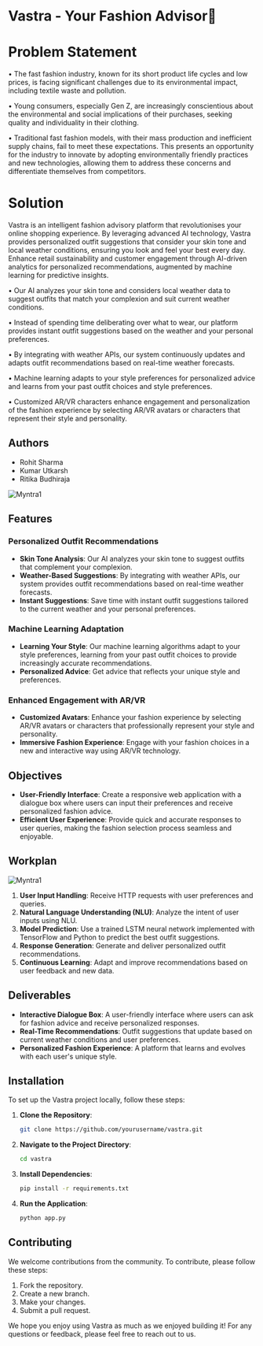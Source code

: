 # Vastra - Your Fashion Advisor👚

# Problem Statement 

• The fast fashion industry, known for its short product life cycles and low prices, is facing significant challenges due to its environmental impact, including textile waste and pollution.

• Young consumers, especially Gen Z, are increasingly conscientious about the environmental and social implications of their purchases, seeking quality and individuality in their clothing.

• Traditional fast fashion models, with their mass production and inefficient supply chains, fail to meet these expectations. This presents an opportunity for the industry to innovate by adopting environmentally friendly practices and new technologies, allowing them to address these concerns and differentiate themselves from competitors.

# Solution

Vastra is an intelligent fashion advisory platform that revolutionises your online shopping experience. By leveraging advanced AI technology, Vastra provides personalized outfit suggestions that consider your skin tone and local weather conditions, ensuring you look and feel your best every day.
Enhance retail sustainability and customer engagement through AI-driven analytics for personalized recommendations, augmented by machine learning for predictive insights.

• Our AI analyzes your skin tone and considers local weather data to suggest outfits that match your complexion and suit current weather conditions.

• Instead of spending time deliberating over what to wear, our platform provides instant outfit suggestions based on the weather and your personal preferences.

• By integrating with weather APIs, our system continuously updates and adapts outfit recommendations based on real-time weather forecasts.

• Machine learning adapts to your style preferences for personalized advice and learns from your past outfit choices and style preferences.

• Customized AR/VR characters enhance engagement and personalization of the fashion experience by selecting AR/VR avatars or characters that represent their style and personality.

## Authors

- Rohit Sharma
- Kumar Utkarsh
- Ritika Budhiraja

![Myntra1](https://github.com/user-attachments/assets/5f77528e-c7a9-4cd9-be71-aaf6a0b223be)

## Features

### Personalized Outfit Recommendations
- **Skin Tone Analysis**: Our AI analyzes your skin tone to suggest outfits that complement your complexion.
- **Weather-Based Suggestions**: By integrating with weather APIs, our system provides outfit recommendations based on real-time weather forecasts.
- **Instant Suggestions**: Save time with instant outfit suggestions tailored to the current weather and your personal preferences.

### Machine Learning Adaptation
- **Learning Your Style**: Our machine learning algorithms adapt to your style preferences, learning from your past outfit choices to provide increasingly accurate recommendations.
- **Personalized Advice**: Get advice that reflects your unique style and preferences.

### Enhanced Engagement with AR/VR
- **Customized Avatars**: Enhance your fashion experience by selecting AR/VR avatars or characters that professionally represent your style and personality.
- **Immersive Fashion Experience**: Engage with your fashion choices in a new and interactive way using AR/VR technology.

## Objectives

- **User-Friendly Interface**: Create a responsive web application with a dialogue box where users can input their preferences and receive personalized fashion advice.
- **Efficient User Experience**: Provide quick and accurate responses to user queries, making the fashion selection process seamless and enjoyable.

## Workplan

![Myntra1](https://github.com/user-attachments/assets/a380c54c-5c7f-4307-a567-acdf932d0e54)

1. **User Input Handling**: Receive HTTP requests with user preferences and queries.
2. **Natural Language Understanding (NLU)**: Analyze the intent of user inputs using NLU.
3. **Model Prediction**: Use a trained LSTM neural network implemented with TensorFlow and Python to predict the best outfit suggestions.
4. **Response Generation**: Generate and deliver personalized outfit recommendations.
5. **Continuous Learning**: Adapt and improve recommendations based on user feedback and new data.

## Deliverables

- **Interactive Dialogue Box**: A user-friendly interface where users can ask for fashion advice and receive personalized responses.
- **Real-Time Recommendations**: Outfit suggestions that update based on current weather conditions and user preferences.
- **Personalized Fashion Experience**: A platform that learns and evolves with each user's unique style.

## Installation

To set up the Vastra project locally, follow these steps:

1. **Clone the Repository**:
   ```bash
   git clone https://github.com/yourusername/vastra.git
   ```

2. **Navigate to the Project Directory**:
   ```bash
   cd vastra
   ```

3. **Install Dependencies**:
   ```bash
   pip install -r requirements.txt
   ```

4. **Run the Application**:
   ```bash
   python app.py
   ```

## Contributing

We welcome contributions from the community. To contribute, please follow these steps:

1. Fork the repository.
2. Create a new branch.
3. Make your changes.
4. Submit a pull request.

We hope you enjoy using Vastra as much as we enjoyed building it! For any questions or feedback, please feel free to reach out to us.
